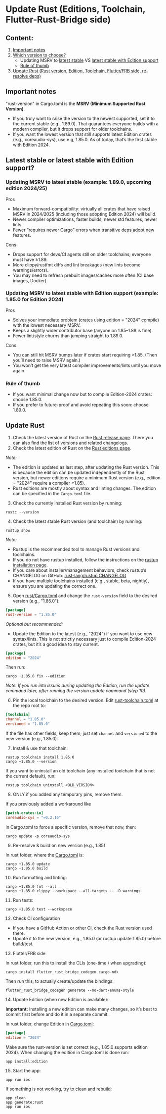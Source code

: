 # Update Rust (Editions, Toolchain, Flutter-Rust-Bridge side)


## Content:

1. [Important notes](#important-notes)
2. [Which version to choose?](#latest-stable-or-latest-stable-with-edition-support)
   - Updating MSRV to [latest stable](#updating-msrv-to-latest-stable-example-1890-upcoming-edition-202425) VS [latest stable with Edition support](#updating-msrv-to-latest-stable-with-edition-support-example-1850-for-edition-2024)
   - [Rule of thumb](#rule-of-thumb)
3. [Update Rust (Rust version, Edition, Toolchain, Flutter/FRB side, re-resolve deps)](#update-rust)


## Important notes

"rust-version" in Cargo.toml is the **MSRV (Minimum Supported Rust Version)**.
- If you truly want to raise the version to the newest supported, set it to the current stable (e.g., 1.89.0). That guarantees everyone builds with a modern compiler, but it drops support for older toolchains.
- If you want the lowest version that still supports latest Edition crates (e.g., coreaudio-sys), use e.g, 1.85.0. As of today, that’s the first stable with Edition 2024.


## Latest stable or latest stable with Edition support?

### Updating MSRV to latest stable (example: 1.89.0, upcoming edition 2024/25)

Pros
- Maximum forward-compatibility: virtually all crates that have raised MSRV in 2024/2025 (including those adopting Edition 2024) will build.
- Newer compiler optimizations, faster builds, newer std features, newer lints.
- Fewer “requires newer Cargo” errors when transitive deps adopt new features.

Cons
- Drops support for devs/CI agents still on older toolchains; everyone must have ≥1.89.
- More clippy/rustfmt diffs and lint breakages (new lints become warnings/errors).
- You may need to refresh prebuilt images/caches more often (CI base images, Docker).

### Updating MSRV to latest stable with Edition support (example: 1.85.0 for Edition 2024)

Pros
- Solves your immediate problem (crates using edition = "2024" compile) with the lowest necessary MSRV.
- Keeps a slightly wider contributor base (anyone on 1.85–1.88 is fine).
- Fewer lint/style churns than jumping straight to 1.89.0.

Cons
- You can still hit MSRV bumps later if crates start requiring >1.85. (Then you’ll need to raise MSRV again.)
- You won’t get the very latest compiler improvements/lints until you move again.

### Rule of thumb
- If you want minimal change now but to compile Edition-2024 crates: choose 1.85.0.
- If you prefer to future-proof and avoid repeating this soon: choose 1.89.0.


## Update Rust

1. Check the latest version of Rust on the [Rust release page](https://releases.rs/). There you can also find the list of versions and related changelogs.
2. Check the latest edition of Rust on the [Rust editions page](https://doc.rust-lang.org/edition-guide/editions/index.html).

_Note:_
- The edition is updated as last step, after updating the Rust version. This is because the edition can be updated independently of the Rust version, but newer editions require a minimum Rust version (e.g., edition = "2024" require a compiler ≥1.85).
- Rust editions are mostly about syntax and linting changes. The edition can be specified in the `Cargo.toml` file.

3. Check the currently installed Rust version by running:
```shell
rustc --version
```

4. Check the latest stable Rust version (and toolchain) by running:

```shell
rustup show
```

_Note:_
- Rustup is the recommended tool to manage Rust versions and toolchains.
- If you do not have rustup installed, follow the instructions on the [rustup installation page](https://rustup.rs/).
- If you care about installer/management behaviors, check rustup’s CHANGELOG on GitHub: [rust-lang/rustup CHANGELOG](https://github.com/rust-lang/rustup/blob/master/CHANGELOG.md)
- If you have multiple toolchains installed (e.g., stable, beta, nightly), ensure you are updating the correct one.

5. Open [rust/Cargo.toml](../rust/Cargo.toml) and change the `rust-version` field to the desired version (e.g., "1.85.0"):

```toml
[package]
rust-version = "1.85.0"
```

_Optional but recommended:_
- Update the Edition to the latest (e.g., "2024") if you want to use new syntax/lints. This is not strictly necessary just to compile Edition-2024 crates, but it’s a good idea to stay current.
  
```toml
[package]
edition = "2024"
```

Then run:

```shell
cargo +1.85.0 fix --edition
```

_Note: If you run into issues during updating the Edition, run the update command later, after running the version update command (step 10)._

6. Pin the local toolchain to the desired version. Edit [rust-toolchain.toml](../rust-toolchain.toml) at the repo root to:

```toml
[toolchain]
channel = "1.85.0"
versioned = "1.85.0"
```

If the file has other fields, keep them; just set `channel` and `versioned` to the new version (e.g., 1.85.0).

7. Install & use that toolchain:

```shell
rustup toolchain install 1.85.0
cargo +1.85.0 --version
```

If you want to uninstall an old toolchain (any installed toolchain that is not the current default), run:

```shell
rustup toolchain uninstall <OLD_VERSION>
```

8. ONLY if you added any temporary pins, remove them.

If you previously added a workaround like

```toml
[patch.crates-io]
coreaudio-sys = "=0.2.16"
```

in Cargo.toml to force a specific version, remove that now, then:

```shell
cargo update -p coreaudio-sys
```

9. Re-resolve & build on new version (e.g., 1.85)

In rust folder, where the [Cargo.toml](/rust/Cargo.toml) is:

```shell
cargo +1.85.0 update
cargo +1.85.0 build
```

10. Run formatting and linting:

```shell
cargo +1.85.0 fmt --all
cargo +1.85.0 clippy --workspace --all-targets -- -D warnings
```

11. Run tests:

```shell
cargo +1.85.0 test --workspace
```

12. Check CI configuration
- If you have a GitHub Action or other CI, check the Rust version used there.
- Update it to the new version, e.g., 1.85.0 (or rustup update 1.85.0) before build/test.

13. Flutter/FRB side

In rust folder, run this to install the CLIs (one-time / when upgrading):

```shell
cargo install flutter_rust_bridge_codegen cargo-ndk
```

Then run this, to actually create/update the bindings:

```shell
flutter_rust_bridge_codegen generate --no-dart-enums-style
```

14. Update Edition (when new Edition is available):

**Important:**
Installing a new edition can make many changes, so it’s best to commit first before and do it in a separate commit.

In rust folder, change Edition in [Cargo.toml](../rust/Cargo.toml):
```toml
[package]
edition = "2024"
```

Make sure the rust-version is set correct (e.g., 1.85.0 supports edition 2024).
When changing the edition in Cargo.toml is done run:

```shell
app install:edition
```

15. Start the app:

```shell
app run ios
```

If something is not working, try to clean and rebuild:

```shell
app clean
app generate:rust
app run ios
```
